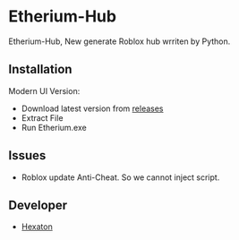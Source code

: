 # Etherium-Hub
Etherium-Hub, New generate Roblox hub wrriten by Python.

## Installation
Modern UI Version: 
- Download latest version from [releases](https://github.com/Hexaton-Human/Etherium-Hub/releases)
- Extract File
- Run Etherium.exe

## Issues
- Roblox update Anti-Cheat. So we cannot inject script.


## Developer
- [Hexaton](https://github.com/Hexaton-Human)
